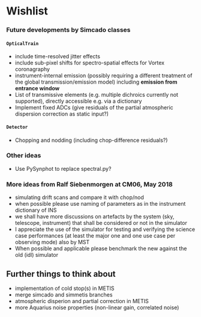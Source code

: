 # Wishlist

### Future developments by Simcado classes

#### `OpticalTrain`
- include time-resolved jitter effects
- include sub-pixel shifts for spectro-spatial effects for Vortex coronagraphy
- instrument-internal emission (possibly requiring a different treatment of the global transmission/emission model) including **emission from entrance window**
- List of transmissive elements (e.g. multiple dichroics currently not supported), directly accessible e.g. via a dictionary
- Implement fixed ADCs (give residuals of the partial atmospheric dispersion correction as static input?)

#### `Detector`
- Chopping and nodding (including chop-difference residuals?)

### Other ideas

- Use PySynphot to replace spectral.py?

### More ideas from Ralf Siebenmorgen at CM06, May 2018

- simulating drift scans and compare it with chop/nod
- when possible please use naming of parameters as in the instrument dictionary of INS
- we shall have more discussions on artefacts by the system (sky, telescope, instrument) that shall be considered or not in the simulator
- I appreciate the use of the simulator for testing and verifying the science case performances (at least the major one and one use case per observing mode) also by MST
- When possible and applicable please benchmark the new against the old (idl) simulator


## Further things to think about

- implementation of cold stop(s) in METIS
- merge simcado and simmetis branches
- atmospheric disperion and partial correction in METIS
- more Aquarius noise properties (non-linear gain, correlated noise)